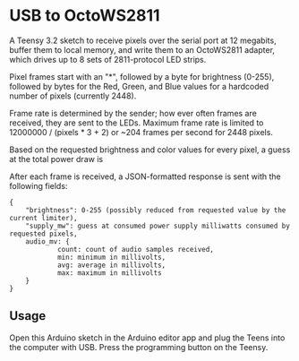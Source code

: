# USB to OctoWS2811

A Teensy 3.2 sketch to receive pixels over the serial port at 12 megabits, buffer them to local memory, and write them to an OctoWS2811 adapter, which drives up to 8 sets of 2811-protocol LED strips.

Pixel frames start with an "*", followed by a byte for brightness (0-255), followed by bytes for the Red, Green, and Blue values for a hardcoded number of pixels (currently 2448).

Frame rate is determined by the sender; how ever often frames are received, they are sent to the LEDs.  Maximum frame rate is limited to 12000000 / (pixels * 3 + 2) or ~204 frames per second for 2448 pixels.

Based on the requested brightness and color values for every pixel, a guess at the total power draw is 

After each frame is received, a JSON-formatted response is sent with the
following fields:

```
{
    "brightness": 0-255 (possibly reduced from requested value by the current limiter),
    "supply_mw": guess at consumed power supply milliwatts consumed by requested pixels,
    audio_mv: {
            count: count of audio samples received,
            min: minimum in millivolts,
            avg: average in millivolts,
            max: maximum in millivolts
    }
}
```

## Usage

Open this Arduino sketch in the Arduino editor app and plug the Teens into the computer with USB.  Press the programming button on the Teensy.
